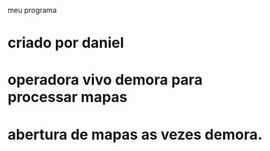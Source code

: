 meu programa
# criado por daniel
# operadora vivo demora para processar mapas
# abertura de mapas as vezes demora.